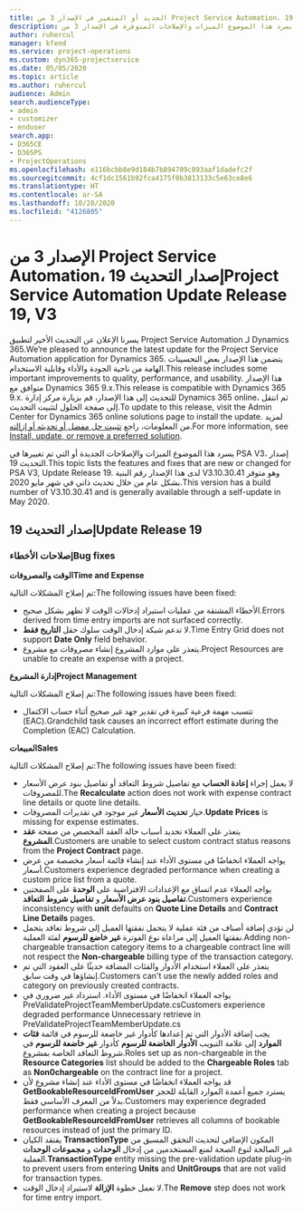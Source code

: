```yaml
---
title: الجديد أو المتغير في الإصدار 3 من Project Service Automation، إصدار التحديث 19
description: يسرد هذا الموضوع الميزات والإصلاحات المتوفرة في الإصدار 3 من Project Service Automation، إصدار التحديث 19.
author: ruhercul
manager: kfend
ms.service: project-operations
ms.custom: dyn365-projectservice
ms.date: 05/05/2020
ms.topic: article
ms.author: ruhercul
audience: Admin
search.audienceType:
- admin
- customizer
- enduser
search.app:
- D365CE
- D365PS
- ProjectOperations
ms.openlocfilehash: e116bcbb8e9d184b7b894709c893aaf1dadefc2f
ms.sourcegitcommit: 4cf1dc1561b92fca4175f0b3813133c5e63ce8e6
ms.translationtype: HT
ms.contentlocale: ar-SA
ms.lasthandoff: 10/28/2020
ms.locfileid: "4126805"
---
```

# <a name="project-service-automation-update-release-19-v3"></a><span data-ttu-id="df3be-103">الإصدار 3 من Project Service Automation، إصدار التحديث 19</span><span class="sxs-lookup"><span data-stu-id="df3be-103">Project Service Automation Update Release 19, V3</span></span>

<span data-ttu-id="df3be-104">يسرنا الإعلان عن التحديث الأخير لتطبيق Project Service Automation لـ Dynamics 365.</span><span class="sxs-lookup"><span data-stu-id="df3be-104">We’re pleased to announce the latest update for the Project Service Automation application for Dynamics 365.</span></span> <span data-ttu-id="df3be-105">يتضمن هذا الإصدار بعض التحسينات الهامة من ناحية الجودة والأداء وقابلية الاستخدام.</span><span class="sxs-lookup"><span data-stu-id="df3be-105">This release includes some important improvements to quality, performance, and usability.</span></span> <span data-ttu-id="df3be-106">هذا الإصدار متوافق مع Dynamics 365 9.x.</span><span class="sxs-lookup"><span data-stu-id="df3be-106">This release is compatible with Dynamics 365 9.x.</span></span> <span data-ttu-id="df3be-107">للتحديث إلى هذا الإصدار، قم بزيارة مركز إدارة Dynamics 365 online، ثم انتقل إلى صفحة الحلول لتثبيت التحديث.</span><span class="sxs-lookup"><span data-stu-id="df3be-107">To update to this release, visit the Admin Center for Dynamics 365 online solutions page to install the update.</span></span> <span data-ttu-id="df3be-108">لمزيد من المعلومات، راجع [تثبيت حل مفضل أو تحديثه أو إزالته](https://docs.microsoft.com/power-platform/admin/install-remove-preferred-solution).</span><span class="sxs-lookup"><span data-stu-id="df3be-108">For more information, see [Install, update, or remove a preferred solution](https://docs.microsoft.com/power-platform/admin/install-remove-preferred-solution).</span></span>

<span data-ttu-id="df3be-109">يسرد هذا الموضوع الميزات والإصلاحات الجديدة أو التي تم تغييرها في PSA V3، إصدار التحديث 19.</span><span class="sxs-lookup"><span data-stu-id="df3be-109">This topic lists the features and fixes that are new or changed for PSA V3, Update Release 19.</span></span> <span data-ttu-id="df3be-110">لدى هذا الإصدار رقم البنية V3.10.30.41 وهو متوفر بشكل عام من خلال تحديث ذاتي في شهر مايو 2020.</span><span class="sxs-lookup"><span data-stu-id="df3be-110">This version has a build number of V3.10.30.41 and is generally available through a self-update in May 2020.</span></span>

## <a name="update-release-19"></a><span data-ttu-id="df3be-111">إصدار التحديث 19</span><span class="sxs-lookup"><span data-stu-id="df3be-111">Update Release 19</span></span>

### <a name="bug-fixes"></a><span data-ttu-id="df3be-112">إصلاحات الأخطاء</span><span class="sxs-lookup"><span data-stu-id="df3be-112">Bug fixes</span></span>

<span data-ttu-id="df3be-113">**الوقت والمصروفات**</span><span class="sxs-lookup"><span data-stu-id="df3be-113">**Time and Expense**</span></span>

<span data-ttu-id="df3be-114">تم إصلاح المشكلات التالية:</span><span class="sxs-lookup"><span data-stu-id="df3be-114">The following issues have been fixed:</span></span> 

- <span data-ttu-id="df3be-115">الأخطاء المشتقة من عمليات استيراد إدخالات الوقت لا تظهر بشكل صحيح.</span><span class="sxs-lookup"><span data-stu-id="df3be-115">Errors derived from time entry imports are not surfaced correctly.</span></span>
- <span data-ttu-id="df3be-116">لا تدعم شبكة إدخال الوقت سلوك حقل **التاريخ فقط**.</span><span class="sxs-lookup"><span data-stu-id="df3be-116">Time Entry Grid does not support **Date Only** field behavior.</span></span>
- <span data-ttu-id="df3be-117">يتعذر على موارد المشروع إنشاء مصروفات مع مشروع.</span><span class="sxs-lookup"><span data-stu-id="df3be-117">Project Resources are unable to create an expense with a project.</span></span>

<span data-ttu-id="df3be-118">**إدارة المشروع**</span><span class="sxs-lookup"><span data-stu-id="df3be-118">**Project Management**</span></span>

<span data-ttu-id="df3be-119">تم إصلاح المشكلات التالية:</span><span class="sxs-lookup"><span data-stu-id="df3be-119">The following issues have been fixed:</span></span> 

-  <span data-ttu-id="df3be-120">تتسبب مهمة فرعية كبيرة في تقدير جهد غير صحيح أثناء حساب الاكتمال (EAC).</span><span class="sxs-lookup"><span data-stu-id="df3be-120">Grandchild task causes an incorrect effort estimate during the Completion (EAC) Calculation.</span></span>

<span data-ttu-id="df3be-121">**المبيعات**</span><span class="sxs-lookup"><span data-stu-id="df3be-121">**Sales**</span></span>

<span data-ttu-id="df3be-122">تم إصلاح المشكلات التالية:</span><span class="sxs-lookup"><span data-stu-id="df3be-122">The following issues have been fixed:</span></span> 

- <span data-ttu-id="df3be-123">لا يعمل إجراء **إعادة الحساب** مع تفاصيل شروط التعاقد أو تفاصيل بنود عرض الأسعار للمصروفات.</span><span class="sxs-lookup"><span data-stu-id="df3be-123">The **Recalculate** action does not work with expense contract line details or quote line details.</span></span>
- <span data-ttu-id="df3be-124">خيار **تحديث الأسعار** غير موجود في تقديرات المصروفات.</span><span class="sxs-lookup"><span data-stu-id="df3be-124">**Update Prices** is missing for expense estimates.</span></span>
-  <span data-ttu-id="df3be-125">يتعذر على العملاء تحديد أسباب حالة العقد المخصص من صفحة **عقد المشروع**.</span><span class="sxs-lookup"><span data-stu-id="df3be-125">Customers are unable to select custom contract status reasons from the **Project Contract** page.</span></span>
- <span data-ttu-id="df3be-126">يواجه العملاء انخفاضًا في مستوى الأداء عند إنشاء قائمة أسعار مخصصة من عرض أسعار.</span><span class="sxs-lookup"><span data-stu-id="df3be-126">Customers experience degraded performance when creating a custom price list from a quote.</span></span>
- <span data-ttu-id="df3be-127">يواجه العملاء عدم اتساق مع الإعدادات الافتراضية على **الوحدة** على الصفحتين **تفاصيل بنود عرض الأسعار** و **تفاصيل شروط التعاقد**.</span><span class="sxs-lookup"><span data-stu-id="df3be-127">Customers experience inconsistency with **unit** defaults on **Quote Line Details** and **Contract Line Details** pages.</span></span>
- <span data-ttu-id="df3be-128">لن تؤدي إضافة أصناف من فئة عملية لا يتحمل نفقتها العميل إلى شروط تعاقد يتحمل نفقتها العميل إلى مراعاة نوع الفوترة **غير خاضع للرسوم** لفئة العملية.</span><span class="sxs-lookup"><span data-stu-id="df3be-128">Adding non-chargeable transaction category items to a chargeable contract line will not respect the **Non-chargeable** billing type of the transaction category.</span></span>
- <span data-ttu-id="df3be-129">يتعذر على العملاء استخدام الأدوار والفئات المضافة حديثًا على العقود التي تم إنشاؤها في وقت سابق.</span><span class="sxs-lookup"><span data-stu-id="df3be-129">Customers can't use the newly added roles and category on previously created contracts.</span></span>
- <span data-ttu-id="df3be-130">يواجه العملاء انخفاضًا في مستوى الأداء. استرداد غير ضروري في PreValidateProjectTeamMemberUpdate.cs</span><span class="sxs-lookup"><span data-stu-id="df3be-130">Customers experience degraded performance Unnecessary retrieve in PreValidateProjectTeamMemberUpdate.cs</span></span>
- <span data-ttu-id="df3be-131">يجب إضافة الأدوار التي تم إعدادها كأدوار غير خاضعة للرسوم في قائمة **فئات الموارد** إلى علامة التبويب **الأدوار الخاضعة للرسوم‬** كأدوار **غير خاضعة للرسوم‬** في شروط التعاقد الخاصة بمشروع.</span><span class="sxs-lookup"><span data-stu-id="df3be-131">Roles set up as non-chargeable in the **Resource Categories** list should be added to the **Chargeable Roles** tab as **Non0chargeable** on the contract line for a project.</span></span>
- <span data-ttu-id="df3be-132">قد يواجه العملاء انخفاضًا في مستوى الأداء عند إنشاء مشروع لأن **GetBookableResourceIdFromUser** يسترد جميع أعمدة الموارد القابلة للحجز بدلاً من المعرف الأساسي‬ فقط.</span><span class="sxs-lookup"><span data-stu-id="df3be-132">Customers may experience degraded performance when creating a project because **GetBookableResourceIdFromUser** retrieves all columns of bookable resources instead of just the primary ID.</span></span>
- <span data-ttu-id="df3be-133">يفتقد الكيان **TransactionType** المكون الإضافي لتحديث التحقق المسبق من الصحة‬ لمنع المستخدمين من إدخال **الوحدات** و **مجموعات الوحدات‏‎** غير الصالحة لنوع العملية.</span><span class="sxs-lookup"><span data-stu-id="df3be-133">**TransactionType** entity missing the pre-validation update plug-in to prevent users from entering **Units** and **UnitGroups** that are not valid for transaction types.</span></span>
- <span data-ttu-id="df3be-134">لا تعمل خطوة **الإزالة** لاستيراد إدخال الوقت.</span><span class="sxs-lookup"><span data-stu-id="df3be-134">The **Remove** step does not work for time entry import.</span></span>
